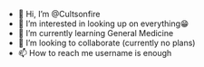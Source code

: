 - 👋 Hi, I’m @Cultsonfire
- 👀 I’m interested in looking up on everything😁
- 🌱 I’m currently learning General Medicine
- 💞️ I’m looking to collaborate (currently no plans)
- 📫 How to reach me username is enough

<!---
Cultsonfire/Cultsonfire is a ✨ special ✨ repository because its `README.md` (this file) appears on your GitHub profile.
You can click the Preview link to take a look at your changes.
--->
